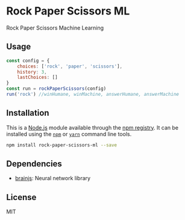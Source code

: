 # Rock Paper Scissors ML
Rock Paper Scissors Machine Learning

## Usage

```javascript
const config = {
	choices: ['rock', 'paper', 'scissors'],
	history: 3,
	lastChoices: []
}
const run = rockPaperScissors(config)
run('rock') //winHumane, winMachine, answerHumane, answerMachine
```

## Installation

This is a [Node.js](https://nodejs.org/) module available through the
[npm registry](https://www.npmjs.com/). It can be installed using the
[`npm`](https://docs.npmjs.com/getting-started/installing-npm-packages-locally)
or
[`yarn`](https://yarnpkg.com/en/)
command line tools.

```sh
npm install rock-paper-scissors-ml --save
```

## Dependencies

- [brainjs](https://ghub.io/brainjs): Neural network library

## License

MIT
